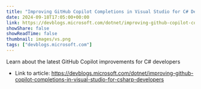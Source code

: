 ```yaml
---
title: "Improving GitHub Copilot Completions in Visual Studio for C# Developers"
date: 2024-09-18T17:05:00+00:00
link: https://devblogs.microsoft.com/dotnet/improving-github-copilot-completions-in-visual-studio-for-csharp-developers
showShare: false
showReadTime: false
thumbnail: images/vs.png
tags: ["devblogs.microsoft.com"]
---
```

Learn about the latest GitHub Copilot improvements for C# developers

- Link to article: https://devblogs.microsoft.com/dotnet/improving-github-copilot-completions-in-visual-studio-for-csharp-developers